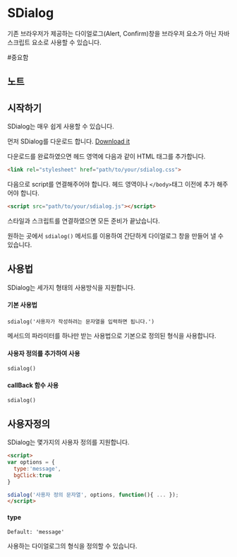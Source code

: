 SDialog
=======
기존 브라우저가 제공하는 다이얼로그(Alert, Confirm)창을 브라우저 요소가 아닌 자바스크립트 요소로 사용할 수 있습니다.

#중요함

## 노트

## 시작하기

SDialog는 매우 쉽게 사용할 수 있습니다.

먼저 SDialog를 다운로드 합니다. [Download it](https://github.com/siluniv/SDialog/archive/master.zip)

다운로드를 완료하였으면 헤드 영역에 다음과 같이 HTML 태그를 추가합니다.
```html
<link rel="stylesheet" href="path/to/your/sdialog.css">
```

다음으로 script를 연결해주어야 합니다. 헤드 영역이나 `</body>`태그 이전에 추가 해주어야 합니다.
```html
<script src="path/to/your/sdialog.js"></script>
```

스타일과 스크립트를 연결하였으면 모든 준비가 끝났습니다.

원하는 곳에서 `sdialog()` 메서드를 이용하여 간단하게 다이얼로그 창을 만들어 낼 수 있습니다.

## 사용법

SDialog는 세가지 형태의 사용방식을 지원합니다.

#### 기본 사용법
`sdialog('사용자가 작성하려는 문자열을 입력하면 됩니다.')`

메서드의 파라미터를 하나만 받는 사용법으로 기본으로 정의된 형식을 사용합니다.

#### 사용자 정의를 추가하여 사용
`sdialog()`



#### callBack 함수 사용
`sdialog()`



## 사용자정의

SDialog는 몇가지의 사용자 정의를 지원합니다.

```html
<script>
var options = {
  type:'message',
  bgClick:true
}

sdialog('사용자 정의 문자열', options, function(){ ... });
</script>
```

#### type

`Default: 'message'`

사용하는 다이얼로그의 형식을 정의할 수 있습니다.
